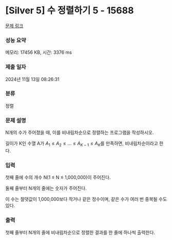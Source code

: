 # [Silver 5] 수 정렬하기 5 - 15688

[문제 링크](https://www.acmicpc.net/problem/15688)

### 성능 요약

메모리: 17456 KB, 시간: 3376 ms

### 제출 일자

2024년 11월 13일 08:26:31

### 분류

정렬

### 문제 설명

N개의 수가 주어졌을 때, 이를 비내림차순으로 정렬하는 프로그램을 작성하시오.

길이가 K인 수열 A가 $A_1 ≤ A_2 ≤ ... ≤ A_{K-1} ≤ A_K$를 만족하면, 비내림차순이라고 한다.

### 입력 

첫째 줄에 수의 개수 N(1 ≤ N ≤ 1,000,000)이 주어진다.

둘째 줄부터 N개의 줄에는 숫자가 주어진다.

이 수는 절댓값이 1,000,000보다 작거나 같은 정수이며, 같은 수가 여러 번 중복될 수도 있다.

### 출력 

첫째 줄부터 N개의 줄에 비내림차순으로 정렬한 결과를 한 줄에 하나씩 출력한다.